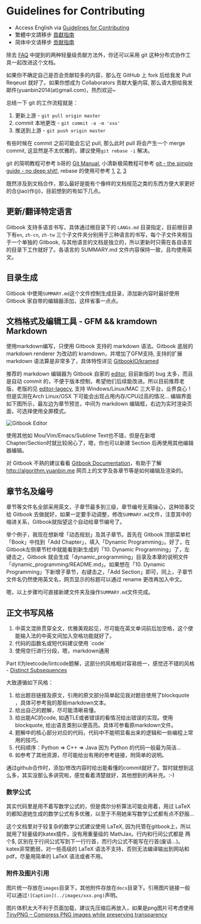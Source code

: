 # Guidelines for Contributing

- Access English via [Guidelines for Contributing](http://algorithm.yuanbin.me/en/faq/guidelines_for_contributing.html)
- 繁體中文請移步 [貢獻指南](http://algorithm.yuanbin.me/zh-tw/faq/guidelines_for_contributing.html)
- 简体中文请移步 [贡献指南](http://algorithm.yuanbin.me/zh-cn/faq/guidelines_for_contributing.html)

除去 [FAQ](http://algorithm.yuanbin.me/zh-cn/faq/index.html) 中提到的两种轻量级贡献方法外，你还可以采用 git 这种分布式协作工具一起改进这个文档。

如果你不确定自己是否会贡献较多的内容，那么在 GitHub 上 fork 后给我发 Pull Reqeust 就好了。如果你想成为 Collaborators 贡献大量内容, 那么请大胆给我发邮件(yuanbin2014(at)gmail.com)，热烈欢迎~

总结一下 git 的工作流程就是：

1. 更新上游 - `git pull origin master`
2. commit 本地更改 - `git commit -a -m 'xxx'`
3. 推送到上游 - `git push origin master`

有些时候在 commit 之前可能会忘记 pull, 那么此时 pull 将会产生一个 merge commit, 这显然是不太优雅的，建议使用`git rebase -i` 解决。

git 的简明教程可参考 b哥的 [Git Manual](https://gist.github.com/bigeagle/3953973), 小清新极简教程可参考 [git - the simple guide - no deep shit!](http://rogerdudler.github.io/git-guide/), rebase 的使用可参考 [1](http://stackoverflow.com/questions/21115596/remove-a-merge-commit-keeping-current-changes), [2](https://git-scm.com/book/zh/v1/Git-%E5%88%86%E6%94%AF-%E5%88%86%E6%94%AF%E7%9A%84%E8%A1%8D%E5%90%88), [3](https://blog.yorkxin.org/posts/2011/07/29/git-rebase/)

既然涉及到文档合作，那么最好是能有个像样的文档规范之类的东西方便大家更好的合(jiao)作(ji)，目前想到的有如下几点。

## 更新/翻译特定语言

Gitbook 支持多语言书写，具体通过根目录下的 `LANGs.md` 目录指定，目前根目录下有`en`, `zh-cn`, `zh-tw` 三个子文件夹分别用于三种语言的书写，每个子文件夹相当于一个单独的 Gitbook, 与其他语言的文档是独立的，所以更新时只需在各自语言的目录下工作就好了。各语言的 SUMMARY.md 文件内容保持一致，且均使用英文。

## 目录生成

Gitbook 中使用`SUMMARY.md`这个文件控制生成目录，添加新内容时最好使用 Gitbook 家自带的编辑器添加，这样省事一点点。

## 文档格式及编辑工具 - GFM && kramdown Markdown

使用markdown编写，只使用 Gitbook 支持的 markdown 语法。Gitbook 底层的 markdown renderer 为改动的 kramdown，并增加了GFM支持, 支持的扩展 markdown 语法算是非常多了，具体特性详见 [GitbookIO/kramed](https://github.com/GitbookIO/kramed)

推荐的 markdown 编辑器为 Gitbook 自家的 [editor](https://www.gitbook.com/editor), 目前新版的 bug 太多，而且是自动 commit 的，不便于版本控制，希望他们后续能改进。所以目前推荐老版，老版的见 [editor-lagecy](https://github.com/GitbookIO/editor-legacy/releases), 支持 Windows/Linux/MAC 三大平台，业界良心！但是实测在Arch Linux/OSX 下可能会出现占用内存/CPU过高的情况... 编辑界面如下图所示，最左边为章节预览，中间为 markdown 编辑框，右边为实时渲染页面，可选择使用全屏模式。

![Gitbook Editor](./images/gitbook_editor.png)

使用其他如 Mou/Vim/Emacs/Sublime Text也不错，但是在新增Chapter/Section时就比较闹心了，嗯，你也可以新建 Section 后再使用其他编辑器编辑。

对 Gitbook 不熟的建议看看 [Gitbook Documentation](http://help.gitbook.com/)，有助于了解 http://algorithm.yuanbin.me 网页上的文字及各章节等是如何编辑及渲染的。

## 章节名及编号

章节等文件名全部采用英文，子章节最多到三级，章节编号无需操心，这种琐事交给 Gitbook 去做就好，如果一定要手动调整，修改`SUMMARY.md`文件，注意其中的缩进关系，Gitbook就指望这个自动给章节编号了。

举个例子，我现在想新增「动态规划」及其子章节。首先在 Gitbook 顶部菜单栏「Book」中找到「Add Chapter」，填入「Dynamic Programming」。好了，在Gitbook左侧章节栏中就能看到新生成的「10. Dynamic Programming」了，左键击之，Gitbook 就会生成「dynamic_programming」目录及本章的说明文件「dynamic_programming/README.md」。如果想在「10. Dynamic Programming」下新增子章节，右键击之，「Add Section」即可，同上，子章节文件名仍然使用英文名，网页显示的标题可以通过 rename 更改再加入中文。

嗯，以上步骤均可直接新建文件夹及操作`SUMMARY.md`文件完成。

## 正文书写风格

1. 中英文混排贯穿全文，优雅美观起见，尽可能在英文单词前后加空格，这个使能输入法的中英文间加入空格功能就好了。
2. 代码的函数名或短代码建议使用 \`code\`
3. 使用空行进行分段，嗯，markdown通用

Part II为leetcode/lintcode题解，这部分的风格相对容易统一，感觉还不错的风格 - [Distinct Subsequences](https://github.com/billryan/algorithm-exercise/blob/master/zh-cn/dynamic_programming/distinct_subsequences.md)

大致遵循如下风格：

1. 给出题目链接及原文，引用的原文部分简单起见我对题目使用了blockquote ，具体可参考我的那些markdown文本。
2. 给出自己的题解，尽可能清晰易懂。
3. 给出能AC的code, 如遇TLE或者错误的看情况给出错误的实现。使用blockquote, 给出语言类别以便高亮。具体可参看原markdown文件。
4. 题解中的核心部分对应的代码，代码中不能明显看出来的逻辑和一些编程上常用的技巧。
5. 代码顺序：Python => C++ => Java 因为 Python 的代码一般最为简洁...
6. 如参考了其他资源，尽可能给出有用的参考链接，附简单的说明。

通过github合作时，添加/修改内容时给出能看懂的commit就好了。暂时就想到这么多，其实没那么多讲究啦，感觉看着清楚就好，其他想到的再补充。:-)

### 数学公式

其实代码里是用不着写数学公式的，但是偶尔分析算法可能会用着，用过 LaTeX 的都知道她生成的数学公式有多优雅，以至于不用她来写数学公式都有点不舒服...

这个文档里对于较复杂的数学公式建议使用 LaTeX, 因为托管在gitbook上，所以就用了轻量级的katex插件，没有用重量级的 MathJax。行内和行间公式都是 两个$, 区别在于行间公式写到下一行行首，而行内公式不能写在行首(废话...)。katex非常脆弱，对一些高级的 LaTeX 语法不支持，否则无法编译输出到网站和pdf，尽量用简单的 LaTeX 语法或者不用。

### 附件及图片引用

图片统一存放在`images`目录下，其他附件存放在`docs`目录下。引用图片链接一般可以通过`![Caption](../images/xxx.png)`声明。

图片体积太大不利于页面加载，建议先压缩后再放入，如果是png图片可考虑使用 [TinyPNG – Compress PNG images while preserving transparency](https://tinypng.com/)